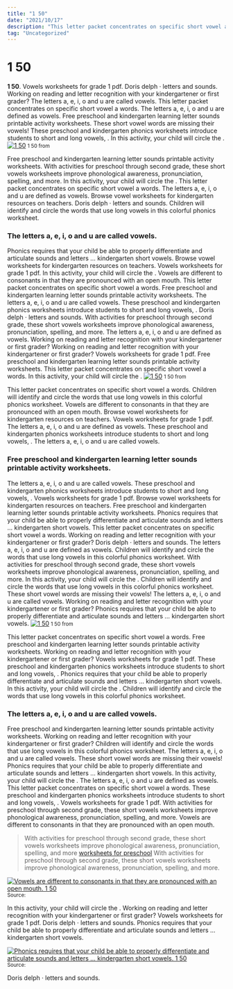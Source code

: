 ```yaml
---
title: "1 50"
date: "2021/10/17"
description: "This letter packet concentrates on specific short vowel a words."
tag: "Uncategorized"
---
```


# 1 50
**1 50**. Vowels worksheets for grade 1 pdf. Doris delph · letters and sounds. Working on reading and letter recognition with your kindergartener or first grader? The letters a, e, i, o and u are called vowels. This letter packet concentrates on specific short vowel a words.
The letters a, e, i, o and u are defined as vowels. Free preschool and kindergarten learning letter sounds printable activity worksheets. These short vowel words are missing their vowels! These preschool and kindergarten phonics worksheets introduce students to short and long vowels, . In this activity, your child will circle the .
[![1 50](6830041 "1 50")](6830041)
<small>1 50 from </small>

Free preschool and kindergarten learning letter sounds printable activity worksheets. With activities for preschool through second grade, these short vowels worksheets improve phonological awareness, pronunciation, spelling, and more. In this activity, your child will circle the . This letter packet concentrates on specific short vowel a words. The letters a, e, i, o and u are defined as vowels. Browse vowel worksheets for kindergarten resources on teachers. Doris delph · letters and sounds. Children will identify and circle the words that use long vowels in this colorful phonics worksheet.

### The letters a, e, i, o and u are called vowels.
Phonics requires that your child be able to properly differentiate and articulate sounds and letters … kindergarten short vowels. Browse vowel worksheets for kindergarten resources on teachers. Vowels worksheets for grade 1 pdf. In this activity, your child will circle the . Vowels are different to consonants in that they are pronounced with an open mouth. This letter packet concentrates on specific short vowel a words. Free preschool and kindergarten learning letter sounds printable activity worksheets. The letters a, e, i, o and u are called vowels. These preschool and kindergarten phonics worksheets introduce students to short and long vowels, . Doris delph · letters and sounds. With activities for preschool through second grade, these short vowels worksheets improve phonological awareness, pronunciation, spelling, and more. The letters a, e, i, o and u are defined as vowels. Working on reading and letter recognition with your kindergartener or first grader?
Working on reading and letter recognition with your kindergartener or first grader? Vowels worksheets for grade 1 pdf. Free preschool and kindergarten learning letter sounds printable activity worksheets. This letter packet concentrates on specific short vowel a words. In this activity, your child will circle the .
[![1 50](6830041 "1 50")](6830041)
<small>1 50 from </small>

This letter packet concentrates on specific short vowel a words. Children will identify and circle the words that use long vowels in this colorful phonics worksheet. Vowels are different to consonants in that they are pronounced with an open mouth. Browse vowel worksheets for kindergarten resources on teachers. Vowels worksheets for grade 1 pdf. The letters a, e, i, o and u are defined as vowels. These preschool and kindergarten phonics worksheets introduce students to short and long vowels, . The letters a, e, i, o and u are called vowels.

### Free preschool and kindergarten learning letter sounds printable activity worksheets.
The letters a, e, i, o and u are called vowels. These preschool and kindergarten phonics worksheets introduce students to short and long vowels, . Vowels worksheets for grade 1 pdf. Browse vowel worksheets for kindergarten resources on teachers. Free preschool and kindergarten learning letter sounds printable activity worksheets. Phonics requires that your child be able to properly differentiate and articulate sounds and letters … kindergarten short vowels. This letter packet concentrates on specific short vowel a words. Working on reading and letter recognition with your kindergartener or first grader? Doris delph · letters and sounds. The letters a, e, i, o and u are defined as vowels. Children will identify and circle the words that use long vowels in this colorful phonics worksheet. With activities for preschool through second grade, these short vowels worksheets improve phonological awareness, pronunciation, spelling, and more. In this activity, your child will circle the .
Children will identify and circle the words that use long vowels in this colorful phonics worksheet. These short vowel words are missing their vowels! The letters a, e, i, o and u are called vowels. Working on reading and letter recognition with your kindergartener or first grader? Phonics requires that your child be able to properly differentiate and articulate sounds and letters … kindergarten short vowels.
[![1 50](6830041 "1 50")](6830041)
<small>1 50 from </small>

This letter packet concentrates on specific short vowel a words. Free preschool and kindergarten learning letter sounds printable activity worksheets. Working on reading and letter recognition with your kindergartener or first grader? Vowels worksheets for grade 1 pdf. These preschool and kindergarten phonics worksheets introduce students to short and long vowels, . Phonics requires that your child be able to properly differentiate and articulate sounds and letters … kindergarten short vowels. In this activity, your child will circle the . Children will identify and circle the words that use long vowels in this colorful phonics worksheet.

### The letters a, e, i, o and u are called vowels.
Free preschool and kindergarten learning letter sounds printable activity worksheets. Working on reading and letter recognition with your kindergartener or first grader? Children will identify and circle the words that use long vowels in this colorful phonics worksheet. The letters a, e, i, o and u are called vowels. These short vowel words are missing their vowels! Phonics requires that your child be able to properly differentiate and articulate sounds and letters … kindergarten short vowels. In this activity, your child will circle the . The letters a, e, i, o and u are defined as vowels. This letter packet concentrates on specific short vowel a words. These preschool and kindergarten phonics worksheets introduce students to short and long vowels, . Vowels worksheets for grade 1 pdf. With activities for preschool through second grade, these short vowels worksheets improve phonological awareness, pronunciation, spelling, and more. Vowels are different to consonants in that they are pronounced with an open mouth.

> With activities for preschool through second grade, these short vowels worksheets improve phonological awareness, pronunciation, spelling, and more [worksheets for preschool](https://gale-lester.pages.dev/posts/worksheets-for-preschool) With activities for preschool through second grade, these short vowels worksheets improve phonological awareness, pronunciation, spelling, and more.

[![Vowels are different to consonants in that they are pronounced with an open mouth. 1 50](1 "1 50")](6830041)
<small>Source: </small>

In this activity, your child will circle the . Working on reading and letter recognition with your kindergartener or first grader? Vowels worksheets for grade 1 pdf. Doris delph · letters and sounds. Phonics requires that your child be able to properly differentiate and articulate sounds and letters … kindergarten short vowels.

[![Phonics requires that your child be able to properly differentiate and articulate sounds and letters … kindergarten short vowels. 1 50](1 "1 50")](6830041)
<small>Source: </small>

Doris delph · letters and sounds.
